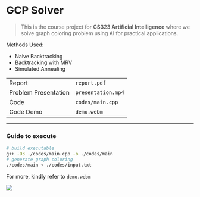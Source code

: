 # GCP Solver

> This is the course project for **CS323 Artificial Intelligence** where we solve graph coloring problem using AI for practical applications.

Methods Used:

- Naive Backtracking
- Backtracking with MRV
- Simulated Annealing

|                      |                    |
| -------------------- | ------------------ |
| Report               | `report.pdf`       |
| Problem Presentation | `presentation.mp4` |
| Code                 | `codes/main.cpp`   |
| Code Demo            | `demo.webm`        |

---

### Guide to execute

```sh
# build executable
g++ -O3 ./codes/main.cpp -o ./codes/main
# generate graph coloring
./codes/main < ./codes/input.txt
```

For more, kindly refer to `demo.webm`

[![](https://img.shields.io/badge/Donate-Jupyter?style=for-the-badge)](https://razorpay.webug.space/kunaltawatia/ai-gcp-solver)